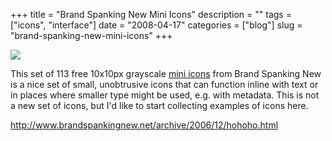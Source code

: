 +++
title = "Brand Spanking New Mini Icons"
description = ""
tags = ["icons", "interface"]
date = "2008-04-17"
categories = ["blog"]
slug = "brand-spanking-new-mini-icons"
+++



  <div class="notebook-screenshot"><a href="http://www.brandspankingnew.net/archive/2006/12/hohoho.html"><img src="http://media.konigi.com/bluga/wt4807957d76e3f.jpg"/></a></div><p>This set of 113 free 10x10px grayscale <a href="http://www.brandspankingnew.net/archive/2006/12/hohoho.html">mini icons</a> from Brand Spanking New is a nice set of small, unobtrusive icons that can function inline with text or in places where smaller type might be used, e.g. with metadata. This is not a new set of icons, but I'd like to start collecting examples of icons here.</p>
    
  <a href="http://www.brandspankingnew.net/archive/2006/12/hohoho.html">http://www.brandspankingnew.net/archive/2006/12/hohoho.html</a>
